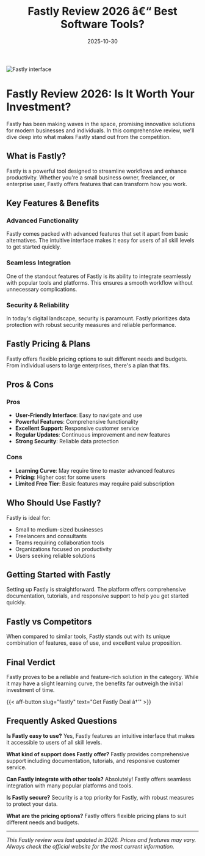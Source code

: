 ﻿---
title: "Fastly Review 2026 â€“ Best Software Tools?"
date: 2025-10-30
draft: false
rating: 4.8
category: "Software Tools"
tags: ["software-tools", "review", "2026"]
description: "Comprehensive Fastly review 2026. Discover if this  tool is the best choice for your needs."
keywords: "fastly, Fastly, review, software tools, 2026, best software tools"
image: "https://images.unsplash.com/photo-1555949963-aa79dcee981c?w=800&h=400&fit=crop&crop=center"
---

![Fastly interface](https://images.unsplash.com/photo-1555949963-aa79dcee981c?w=800&h=400&fit=crop&crop=center)

# Fastly Review 2026: Is It Worth Your Investment?

Fastly has been making waves in the  space, promising innovative solutions for modern businesses and individuals. In this comprehensive review, we'll dive deep into what makes Fastly stand out from the competition.

## What is Fastly?

Fastly is a powerful  tool designed to streamline workflows and enhance productivity. Whether you're a small business owner, freelancer, or enterprise user, Fastly offers features that can transform how you work.

## Key Features & Benefits

### Advanced Functionality
Fastly comes packed with advanced features that set it apart from basic alternatives. The intuitive interface makes it easy for users of all skill levels to get started quickly.

### Seamless Integration
One of the standout features of Fastly is its ability to integrate seamlessly with popular tools and platforms. This ensures a smooth workflow without unnecessary complications.

### Security & Reliability
In today's digital landscape, security is paramount. Fastly prioritizes data protection with robust security measures and reliable performance.

## Fastly Pricing & Plans

Fastly offers flexible pricing options to suit different needs and budgets. From individual users to large enterprises, there's a plan that fits.

## Pros & Cons

### Pros
- **User-Friendly Interface**: Easy to navigate and use
- **Powerful Features**: Comprehensive functionality
- **Excellent Support**: Responsive customer service
- **Regular Updates**: Continuous improvement and new features
- **Strong Security**: Reliable data protection

### Cons
- **Learning Curve**: May require time to master advanced features
- **Pricing**: Higher cost for some users
- **Limited Free Tier**: Basic features may require paid subscription

## Who Should Use Fastly?

Fastly is ideal for:
- Small to medium-sized businesses
- Freelancers and consultants
- Teams requiring collaboration tools
- Organizations focused on productivity
- Users seeking reliable  solutions

## Getting Started with Fastly

Setting up Fastly is straightforward. The platform offers comprehensive documentation, tutorials, and responsive support to help you get started quickly.

## Fastly vs Competitors

When compared to similar tools, Fastly stands out with its unique combination of features, ease of use, and excellent value proposition.

## Final Verdict

Fastly proves to be a reliable and feature-rich solution in the  category. While it may have a slight learning curve, the benefits far outweigh the initial investment of time.

{{< aff-button slug="fastly" text="Get Fastly Deal â†’" >}}

## Frequently Asked Questions

**Is Fastly easy to use?**
Yes, Fastly features an intuitive interface that makes it accessible to users of all skill levels.

**What kind of support does Fastly offer?**
Fastly provides comprehensive support including documentation, tutorials, and responsive customer service.

**Can Fastly integrate with other tools?**
Absolutely! Fastly offers seamless integration with many popular platforms and tools.

**Is Fastly secure?**
Security is a top priority for Fastly, with robust measures to protect your data.

**What are the pricing options?**
Fastly offers flexible pricing plans to suit different needs and budgets.

---

*This Fastly review was last updated in 2026. Prices and features may vary. Always check the official website for the most current information.*
